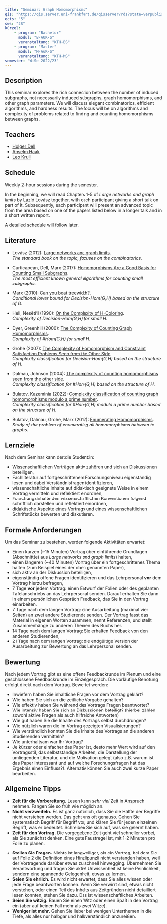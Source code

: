 ```yaml
---
title: "Seminar: Graph Homomorphisms"
qis: "https://qis.server.uni-frankfurt.de/qisserver/rds?state=verpublish&status=init&vmfile=no&publishid=340009&moduleCall=webInfo&publishConfFile=webInfo&publishSubDir=veranstaltung"
ects: "5"
sws: "2S"
kürzel:
    - program: "Bachelor"
      modul: "B-AUK-S"
      veranstaltung: "KTH-BS"
    - program: "Master"
      modul: "M-AuK-S"
      veranstaltung: "KTH-MS"
semester: "WiSe 2022/23"
---
```


## Description

This seminar explores the rich connection between the number of induced subgraphs, not necessarily induced subgraphs, graph homomorphisms, and other graph parameters.
We will discuss elegant combinatorics, efficient algorithms, and hardness results.
The focus will be  on algorithms and complexity of problems related to finding and counting homomorphisms between graphs.

## Teachers

- [Holger Dell](/~dell/)
- [Anselm Haak](/~haak/)
- [Leo Krull](/~krull/)

## Schedule

Weekly 2-hour sessions during the semester.

In the beginning, we will read Chapters 1-5 of _Large networks and graph limits_ by Lázló Lovász together, with each participant giving a short talk on part of it.
Subsequently, each participant will present an advanced topic from the area based on one of the papers listed below in a longer talk and in a short written report.

A detailed schedule will follow later.

## Literature

- Lovász (2012): [Large networks and graph limits](https://web.cs.elte.hu/~lovasz/bookxx/hombook-almost.final.pdf).\
  _The standard book on the topic, focuses on the combinatorics._

- Curticapean, Dell, Marx (2017): [Homomorphisms Are a Good Basis for Counting Small Subgraphs](https://arxiv.org/pdf/1705.01595).\
  _The most efficient known general algorithms for counting small subgraphs._

- Marx (2010): [Can you beat treewidth?](https://theoryofcomputing.org/articles/v006a005/).\
  _Conditional lower bound for Decision-Hom(G,H) based on the structure of G._

- Hell, Nesětřil (1990): [On the Complexity of H-Coloring](https://core.ac.uk/download/pdf/82216774.pdf).\
  _Complexity of Decision-Hom(G,H) for small H._

- Dyer, Greenhill (2000): [The Complexity of Counting Graph Homomorphisms](https://algorithms.leeds.ac.uk/wp-content/uploads/sites/117/2017/09/dg00b.pdf).\
  _Complexity of #Hom(G,H) for small H._

- Grohe (2007): [The Complexity of Homomorphism and Constraint Satisfaction Problems Seen from the Other Side](https://dl.acm.org/doi/pdf/10.1145/1206035.1206036).\
  _Complexity classification for Decision-Hom(G,H) based on the structure of H._

- Dalmau, Johnson (2004): [The complexity of counting homomorphisms seen from the other side](https://www.sciencedirect.com/science/article/pii/S0304397504005560/pdfft?isDTMRedir=true&download=true).\
  _Complexity classification for #Hom(G,H) based on the structure of H._

- Bulatov, Kazeminia (2022): [Complexity classification of counting graph homomorphisms modulo a prime number](https://dl.acm.org/doi/10.1145/3519935.3520075).\
  _Complexity classification for #Hom(G,H) modulo a prime number based on the structure of H._

- Bulatov, Dalmau, Grohe, Marx (2012): [Enumerating Homomorphisms](https://www.sciencedirect.com/science/article/pii/S002200001100105X/pdf?md5=c8dacfcfb27e692f28ada17e3f387aa1&pid=1-s2.0-S002200001100105X-main.pdf).\
  _Study of the problem of enumerating all homomorphisms between to graphs._

<!--
- Dvorák (2006): [On recognizing graphs by numbers of homomorphisms](https://iti.mff.cuni.cz/series/2006/287.pdf) and Dell, Grohe, Rattan (2018): [Lovász Meets Weisfeiler and Leman](https://arxiv.org/pdf/1802.08876).\
  _A characterization of the k-Weisfeiler-Leman algorithm using homomorphism counts from graphs of bounded treewidth._

- Grohe, Rattan, Seppelt (2021): [Homomorphism Tensors and Linear Equations](https://arxiv.org/pdf/2111.11313.pdf).\
  _A characterization of the k-Weisfeiler-Leman algorithm using homomorphism tensors and linear equation systems._
-->

## Lernziele

Nach dem Seminar kann der:die Student:in:

- Wissenschaftlichen Vorträgen aktiv zuhören und sich an Diskussionen beteiligen,
- Fachliteratur auf fortgeschrittenem Forschungsniveau eigenständig lesen und dabei Verständnisfragen identifizieren,
- wissenschaftliche Inhalte auf didaktisch geeignete Weise in einem Vortrag vermitteln und reflektiert einordnen,
- Forschungsinhalte den wissenschaftlichen Konventionen folgend schriftlich darstellen und reflektiert einordnen,
- didaktische Aspekte eines Vortrags und eines wissenschaftlichen Schriftstücks bewerten und diskutieren.

## Formale Anforderungen

Um das Seminar zu bestehen, werden folgende Aktivitäten erwartet:

- Einen kurzen (~15 Minuten) Vortrag über einführende Grundlagen (Abschnitt(e) aus _Large networks and graph limits_) halten,
- einen längeren (~40 Minuten) Vortrag über ein fortgeschrittenes Thema halten (zum Beispiel eines der oben genannten Paper),
- sich aktiv an der Diskussion beteiligen,
- eigenständig offene Fragen identifizieren und das Lehrpersonal **vor** dem Vortrag hierzu befragen,
- 7 Tage **vor** jedem Vortrag: einen Entwurf der Folien oder des geplanten Tafelanschriebs an das Lehrpersonal senden. Darauf erhalten Sie dann in einem persönlichen Gespräch Feedback, das Sie in den Vortrag einarbeiten.
- 7 Tage nach dem langen Vortrag: eine Ausarbeitung (maximal vier Seiten) an zwei andere Studierende senden. Der Vortrag fasst das Material in eigenen Worten zusammen, nennt Referenzen, und stellt Zusammenhänge zu anderen Themen des Buchs her.
- 14 Tage nach dem langen Vortrag: Sie erhalten Feedback von den anderen Studierenden,
- 21 Tage nach dem langen Vortrag: die endgültige Version der Ausarbeitung zur Bewertung an das Lehrpersonal senden.

## Bewertung

Nach jedem Vortrag gibt es eine offene Feedbackrunde im Plenum und eine geschlossene Feedbackrunde im Einzelgespräch. Die vorläufige Benotung erfolgt direkt nach dem Vortrag. Bewertet werden:

- Inwiefern haben Sie inhaltliche Fragen vor dem Vortrag geklärt?
- Wie haben Sie sich an die zeitliche Vorgabe gehalten?
- Wie effektiv haben Sie während des Vortrags Fragen beantwortet?
- Wie intensiv haben Sie sich an Diskussionen beteiligt? (hierbei zählen sowohl aktive Fragen als auch hilfreiche Antworten)
- Wie gut haben Sie die Inhalte des Vortrags selbst durchdrungen?
- Wie nützlich waren die im Vortrag gezeigten Visualisierungen?
- Wie verständlich konnten Sie die Inhalte des Vortrags an die anderen Studierenden vermitteln?
- Wie unterhaltsam war Ihr Vortrag?
- Je kürzer oder einfacher das Paper ist, desto mehr Wert wird auf den Vortragsstil, das selbstständige Arbeiten, die Darstellung der umliegenden Literatur, und die Motivation gelegt (also z.B. warum ist das Paper interessant und auf welche Forschungsfragen hat das Ergebnis einen Einfluss?). Alternativ können Sie auch zwei kurze Paper bearbeiten.

## Allgemeine Tipps

- **Zeit für die Vorbereitung.** Lesen kann _sehr viel_ Zeit in Anspruch nehmen. Fangen Sie so früh wie möglich an.
- **Nicht verzweifeln.** Es ist ganz natürlich, dass Sie die Hälfte der Begriffe nicht verstehen werden. Das geht uns oft genauso. Gehen Sie systematisch Begriff für Begriff vor, und klären Sie für jeden einzelnen Begriff, was er bedeutet. Schreiben Sie sich auf, was sie gelernt haben.
- **Zeit für den Vortrag.** Die vorgegebene Zeit geht viel schneller vorbei, als Sie zunächst denken. Eine gute Faustregel ist, mit 1-2 Minuten pro Folie zu planen.
<!--Ich rechne mit ca. 1-2 Minuten pro Folie.-->
- **Stellen Sie Fragen.** Nichts ist langweiliger, als ein Vortrag, bei dem Sie auf Folie 2 die Definition eines Hinzlipunzli nicht verstanden haben, weil der Vortragende darüber etwas zu schnell hinwegging. Übernehmen Sie Verantwortung und fragen Sie aktiv! Unwissenheit ist keine Peinlichkeit, sondern eine spannende Gelegenheit, etwas zu lernen.
- **Seien Sie ehrlich.** Es wird nicht erwartet, dass Sie alles wissen oder jede Frage beantworten können. Wenn Sie verwirrt sind, etwas nicht verstehen, oder einen Teil des Inhalts aus Zeitgründen nicht detailliert lesen konnten, stehen Sie dazu. Das ist wissenschaftliches Arbeiten.
- **Seien Sie witzig.** Bauen Sie einen Witz oder einen Spaß in den Vortrag ein (aber auf keinen Fall mehr als zwei Witze).
- **Weniger ist mehr.** Gehen Sie lieber bei wenigen Unterthemen in die Tiefe, als alles nur halbgar und halbverständlich anzureißen.
